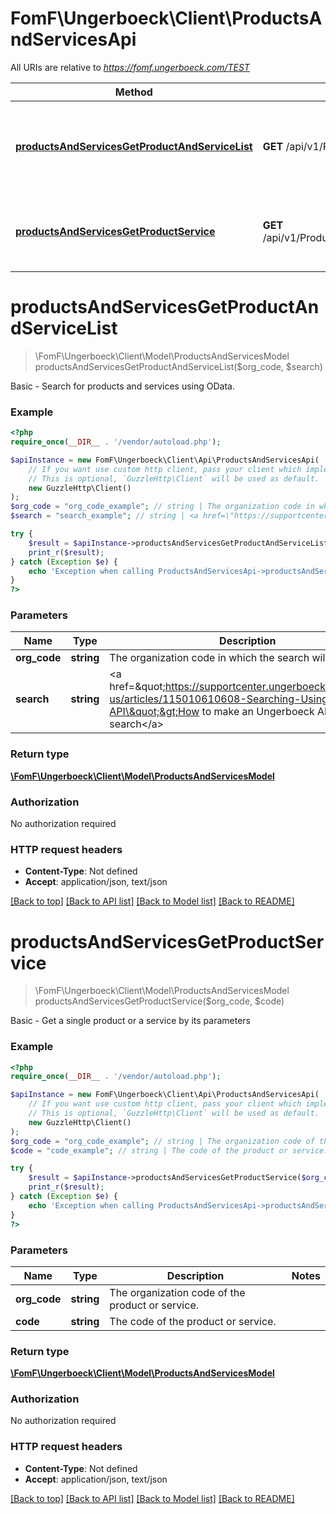 # FomF\Ungerboeck\Client\ProductsAndServicesApi

All URIs are relative to *https://fomf.ungerboeck.com/TEST*

Method | HTTP request | Description
------------- | ------------- | -------------
[**productsAndServicesGetProductAndServiceList**](ProductsAndServicesApi.md#productsAndServicesGetProductAndServiceList) | **GET** /api/v1/ProductsAndServices/{OrgCode} | Basic - Search for products and services using OData.
[**productsAndServicesGetProductService**](ProductsAndServicesApi.md#productsAndServicesGetProductService) | **GET** /api/v1/ProductsAndServices/{OrgCode}/{Code} | Basic - Get a single product or a service by its parameters


# **productsAndServicesGetProductAndServiceList**
> \FomF\Ungerboeck\Client\Model\ProductsAndServicesModel productsAndServicesGetProductAndServiceList($org_code, $search)

Basic - Search for products and services using OData.

### Example
```php
<?php
require_once(__DIR__ . '/vendor/autoload.php');

$apiInstance = new FomF\Ungerboeck\Client\Api\ProductsAndServicesApi(
    // If you want use custom http client, pass your client which implements `GuzzleHttp\ClientInterface`.
    // This is optional, `GuzzleHttp\Client` will be used as default.
    new GuzzleHttp\Client()
);
$org_code = "org_code_example"; // string | The organization code in which the search will take place
$search = "search_example"; // string | <a href=\"https://supportcenter.ungerboeck.com/hc/en-us/articles/115010610608-Searching-Using-the-API\">How to make an Ungerboeck API search</a>

try {
    $result = $apiInstance->productsAndServicesGetProductAndServiceList($org_code, $search);
    print_r($result);
} catch (Exception $e) {
    echo 'Exception when calling ProductsAndServicesApi->productsAndServicesGetProductAndServiceList: ', $e->getMessage(), PHP_EOL;
}
?>
```

### Parameters

Name | Type | Description  | Notes
------------- | ------------- | ------------- | -------------
 **org_code** | **string**| The organization code in which the search will take place |
 **search** | **string**| &lt;a href&#x3D;\&quot;https://supportcenter.ungerboeck.com/hc/en-us/articles/115010610608-Searching-Using-the-API\&quot;&gt;How to make an Ungerboeck API search&lt;/a&gt; |

### Return type

[**\FomF\Ungerboeck\Client\Model\ProductsAndServicesModel**](../Model/ProductsAndServicesModel.md)

### Authorization

No authorization required

### HTTP request headers

 - **Content-Type**: Not defined
 - **Accept**: application/json, text/json

[[Back to top]](#) [[Back to API list]](../../README.md#documentation-for-api-endpoints) [[Back to Model list]](../../README.md#documentation-for-models) [[Back to README]](../../README.md)

# **productsAndServicesGetProductService**
> \FomF\Ungerboeck\Client\Model\ProductsAndServicesModel productsAndServicesGetProductService($org_code, $code)

Basic - Get a single product or a service by its parameters

### Example
```php
<?php
require_once(__DIR__ . '/vendor/autoload.php');

$apiInstance = new FomF\Ungerboeck\Client\Api\ProductsAndServicesApi(
    // If you want use custom http client, pass your client which implements `GuzzleHttp\ClientInterface`.
    // This is optional, `GuzzleHttp\Client` will be used as default.
    new GuzzleHttp\Client()
);
$org_code = "org_code_example"; // string | The organization code of the product or service.
$code = "code_example"; // string | The code of the product or service.

try {
    $result = $apiInstance->productsAndServicesGetProductService($org_code, $code);
    print_r($result);
} catch (Exception $e) {
    echo 'Exception when calling ProductsAndServicesApi->productsAndServicesGetProductService: ', $e->getMessage(), PHP_EOL;
}
?>
```

### Parameters

Name | Type | Description  | Notes
------------- | ------------- | ------------- | -------------
 **org_code** | **string**| The organization code of the product or service. |
 **code** | **string**| The code of the product or service. |

### Return type

[**\FomF\Ungerboeck\Client\Model\ProductsAndServicesModel**](../Model/ProductsAndServicesModel.md)

### Authorization

No authorization required

### HTTP request headers

 - **Content-Type**: Not defined
 - **Accept**: application/json, text/json

[[Back to top]](#) [[Back to API list]](../../README.md#documentation-for-api-endpoints) [[Back to Model list]](../../README.md#documentation-for-models) [[Back to README]](../../README.md)

